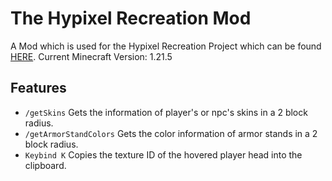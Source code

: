# The Hypixel Recreation Mod

A Mod which is used for the Hypixel Recreation Project which can be found [HERE](https://github.com/Swofty-Developments/HypixelSkyBlock).
Current Minecraft Version: 1.21.5

## Features
- `/getSkins` Gets the information of player's or npc's skins in a 2 block radius.
- `/getArmorStandColors` Gets the color information of armor stands in a 2 block radius.
- `Keybind K` Copies the texture ID of the hovered player head into the clipboard.